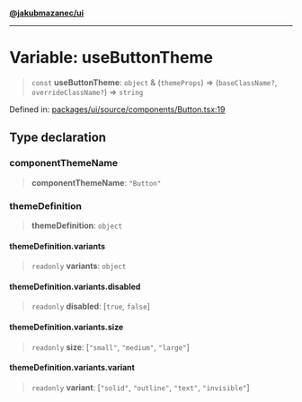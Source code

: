 [**@jakubmazanec/ui**](../README.md)

---

# Variable: useButtonTheme

> `const` **useButtonTheme**: `object` & (`themeProps`) => (`baseClassName?`, `overrideClassName?`)
> => `string`

Defined in:
[packages/ui/source/components/Button.tsx:19](https://github.com/jakubmazanec/tools/blob/acfa246dbb1035f65efb7fa114167a3cbefca108/packages/ui/source/components/Button.tsx#L19)

## Type declaration

### componentThemeName

> **componentThemeName**: `"Button"`

### themeDefinition

> **themeDefinition**: `object`

#### themeDefinition.variants

> `readonly` **variants**: `object`

#### themeDefinition.variants.disabled

> `readonly` **disabled**: \[`true`, `false`\]

#### themeDefinition.variants.size

> `readonly` **size**: \[`"small"`, `"medium"`, `"large"`\]

#### themeDefinition.variants.variant

> `readonly` **variant**: \[`"solid"`, `"outline"`, `"text"`, `"invisible"`\]
